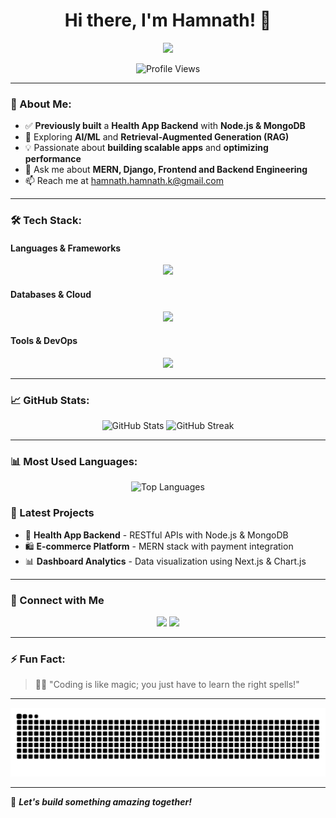 <h1 align="center">
  Hi there, I'm Hamnath! 👋
</h1>

<p align="center">
  <img src="https://readme-typing-svg.herokuapp.com?font=Fira+Code&size=22&pause=1000&color=000221&&center=true&width=660&lines=Software+Engineer+%7C+MERN+%7C+Django;Backend+Alchemist+%7C+Node.js+%7C+AI%2FML;Building+Scalable+and+Robust+Apps" />
</p>

<p align="center">
  <img src="https://komarev.com/ghpvc/?username=hamnath-hamnath&label=Profile%20views&color=0e75b6&style=flat" alt="Profile Views" />
</p>

---

### 🚀 About Me:
- ✅ **Previously built** a **Health App Backend** with **Node.js & MongoDB**  
- 🌱 Exploring **AI/ML** and **Retrieval-Augmented Generation (RAG)**  
- 💡 Passionate about **building scalable apps** and **optimizing performance**  
- 💬 Ask me about **MERN, Django, Frontend and Backend Engineering**  
- 📫 Reach me at [hamnath.hamnath.k@gmail.com](mailto:hamnath.hamnath.k@gmail.com)

---

### 🛠 Tech Stack:
#### **Languages & Frameworks**
<p align="center">
  <img src="https://skillicons.dev/icons?i=js,ts,python,go,nodejs,express,django,react,reactnative,nextjs,redux,html,css,sass,bootstrap,tailwind" />
</p>

#### **Databases & Cloud**
<p align="center">
  <img src="https://skillicons.dev/icons?i=mongodb,mysql,redis,firebase,docker,heroku" />
</p>

#### **Tools & DevOps**
<p align="center">
  <img src="https://skillicons.dev/icons?i=git,github,webpack,gulp,babel" />
</p>

---

### 📈 GitHub Stats:
<p align="center">
  <img src="https://github-readme-stats.vercel.app/api?username=hamnath-hamnath&show_icons=true&theme=tokyonight" alt="GitHub Stats" />
  <img src="https://github-readme-streak-stats.herokuapp.com/?user=Hamnath-Hamnath&theme=tokyonight" alt="GitHub Streak" />
</p>

---

### 📊 Most Used Languages:
<p align="center">
  <img src="https://github-readme-stats.vercel.app/api/top-langs/?username=hamnath-hamnath&layout=compact&theme=tokyonight" alt="Top Languages" />
</p>

### 🚀 Latest Projects

- 🏥 **Health App Backend** - RESTful APIs with Node.js & MongoDB
- 🛍️ **E-commerce Platform** - MERN stack with payment integration
- 📊 **Dashboard Analytics** - Data visualization using Next.js & Chart.js

---

### 🔗 Connect with Me

<p align="center">
<a href="https://www.linkedin.com/in/hamnath/"><img src="https://img.shields.io/badge/LinkedIn-%230077B5.svg?style=for-the-badge&logo=linkedin&logoColor=white"></a>
<a href="mailto:hamnath.hamnath.k@gmail.com"><img src="https://img.shields.io/badge/Email-%23D14836.svg?style=for-the-badge&logo=gmail&logoColor=white"></a>
<!-- <a href="https://leetcode.com/hamnath/"><img src="https://img.shields.io/badge/LeetCode-%23FFA116.svg?style=for-the-badge&logo=leetcode&logoColor=black"></a> -->
<!-- <a href="https://www.hackerrank.com/hamnath_hamnath1"><img src="https://img.shields.io/badge/HackerRank-%232EC866.svg?style=for-the-badge&logo=hackerrank&logoColor=white"></a>
</p> -->

---

### ⚡ Fun Fact:
> 🧙‍♂️ "Coding is like magic; you just have to learn the right spells!"  

---
![Snake animation](https://github.com/hamnath-hamnath/hamnath-hamnath/blob/main/github-contribution-grid-snake.svg)


---
🚀 **_Let's build something amazing together!_**
